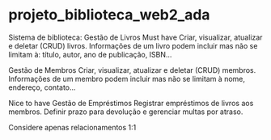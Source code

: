 # projeto_biblioteca_web2_ada

Sistema de biblioteca:
Gestão de Livros
Must have
Criar, visualizar, atualizar e deletar (CRUD) livros.
Informações de um livro podem incluir mas não se limitam à: título, autor, ano de publicação, ISBN... 

Gestão de Membros
Criar, visualizar, atualizar e deletar (CRUD) membros.
Informações de um membro podem incluir mas não se limitam à nome, endereço, contato...

Nice to have
Gestão de Empréstimos
Registrar empréstimos de livros aos membros.
Definir prazo para devolução e gerenciar multas por atraso.



Considere apenas relacionamentos 1:1



